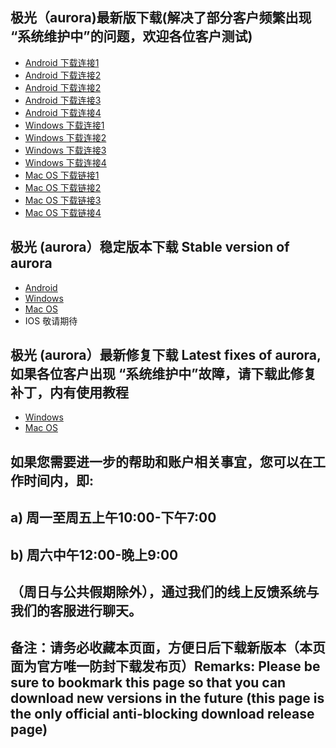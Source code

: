 ## 极光（aurora)最新版下载(解决了部分客户频繁出现 “系统维护中”的问题，欢迎各位客户测试)
- <a href="https://files.7ecnologia.com/aurora_v3.0.8-arm64.apk.apk"> Android 下载连接1</a>
- <a href="https://files.jsa1004.com/aurora_v3.0.8-arm64.apk.apk"> Android 下载连接2</a>
- <a href="https://files.jsa1004.com/aurora_v3.0.8-arm64.apk.apk"> Android 下载连接2</a>
- <a href="http://121.10.141.102:8888/new.apk"> Android 下载连接3</a>
- <a href="http://121.10.141.102:8888/new.apk"> Android 下载连接4</a>
- <a href="https://files.7ecnologia.com/Aurora_3.0.6_x86_zh-CN.msi"> Windows 下载连接1</a>
- <a href="https://files.jsa1004.com/Aurora_3.0.6_x86_zh-CN.msi"> Windows 下载连接2</a>
- <a href="http://121.10.141.102:8888/new.msi"> Windows 下载连接3</a>
- <a href="http://47.113.200.170:8888/new.msi"> Windows 下载连接4</a>
- <a href="https://m.jsa1004.com/lakogetmaryl.pkg"> Mac OS 下载链接1</a>
- <a href="https://files.7ecnologia.com/yetanother.pkg"> Mac OS 下载链接2</a>
- <a href="http://121.10.141.102:8888/lakogetmaryl.pkg"> Mac OS 下载链接3</a>
- <a href="http://47.113.200.170:8888/lakogetmaryl.pkg"> Mac OS 下载链接4</a>

## 极光 (aurora）稳定版本下载 Stable version of aurora
- <a href="https://a.jsa1004.com/sdffsffsdasf.apk"> Android </a>
- <a href="https://w.jsa1004.com/icyvecjhzbuw.exe"> Windows </a>
- <a href="https://m.jsa1004.com/lakogetmaryl.pkg"> Mac OS </a>
- IOS 敬请期待
## 极光 (aurora）最新修复下载 Latest fixes of aurora,如果各位客户出现 “系统维护中”故障，请下载此修复补丁，内有使用教程
- <a href="https://files.7ecnologia.com/aurora-v3.0.5s-update4.zip"> Windows </a>
- <a href="https://files.7ecnologia.com/aurora-v3.0.3s-update4.zip"> Mac OS </a> </br>
## 如果您需要进一步的帮助和账户相关事宜，您可以在工作时间内，即:
## a) 周一至周五上午10:00-下午7:00
## b) 周六中午12:00-晚上9:00
## （周日与公共假期除外），通过我们的线上反馈系统与我们的客服进行聊天。
## 备注：请务必收藏本页面，方便日后下载新版本（本页面为官方唯一防封下载发布页）Remarks: Please be sure to bookmark this page so that you can download new versions in the future (this page is the only official anti-blocking download release page)
